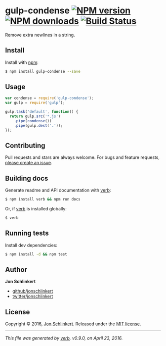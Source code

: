 # gulp-condense [![NPM version](https://img.shields.io/npm/v/gulp-condense.svg?style=flat)](https://www.npmjs.com/package/gulp-condense) [![NPM downloads](https://img.shields.io/npm/dm/gulp-condense.svg?style=flat)](https://npmjs.org/package/gulp-condense) [![Build Status](https://img.shields.io/travis/jonschlinkert/gulp-condense.svg?style=flat)](https://travis-ci.org/jonschlinkert/gulp-condense)

Remove extra newlines in a string.

## Install

Install with [npm](https://www.npmjs.com/):

```sh
$ npm install gulp-condense --save
```

## Usage

```js
var condense = require('gulp-condense');
var gulp = require('gulp');

gulp.task('default', function() {
  return gulp.src('*.js')
    .pipe(condense())
    .pipe(gulp.dest('.'));
});
```

## Contributing

Pull requests and stars are always welcome. For bugs and feature requests, [please create an issue](https://github.com/jonschlinkert/gulp-condense/issues/new).

## Building docs

Generate readme and API documentation with [verb](https://github.com/verbose/verb):

```sh
$ npm install verb && npm run docs
```

Or, if [verb](https://github.com/verbose/verb) is installed globally:

```sh
$ verb
```

## Running tests

Install dev dependencies:

```sh
$ npm install -d && npm test
```

## Author

**Jon Schlinkert**

* [github/jonschlinkert](https://github.com/jonschlinkert)
* [twitter/jonschlinkert](http://twitter.com/jonschlinkert)

## License

Copyright © 2016, [Jon Schlinkert](https://github.com/jonschlinkert).
Released under the [MIT license](https://github.com/jonschlinkert/gulp-condense/blob/master/LICENSE).

***

_This file was generated by [verb](https://github.com/verbose/verb), v0.9.0, on April 23, 2016._